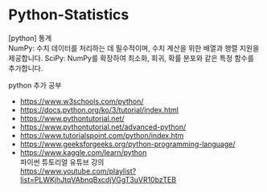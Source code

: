 # Python-Statistics
[python] 통계         
NumPy: 수치 데이터를 처리하는 데 필수적이며, 수치 계산을 위한 배열과 행렬 지원을 제공합니다.
SciPy: NumPy를 확장하여 최소화, 회귀, 확률 분포와 같은 특정 함수를 추가합니다.

python 추가 공부
- https://www.w3schools.com/python/   
- https://docs.python.org/ko/3/tutorial/index.html  
- https://www.pythontutorial.net/    
- https://www.pythontutorial.net/advanced-python/   
- https://www.tutorialspoint.com/python/index.htm    
- https://www.geeksforgeeks.org/python-programming-language/    
- https://www.kaggle.com/learn/python    
파이썬 튜토리얼 유튜브 강의    
https://www.youtube.com/playlist?list=PLWKjhJtqVAbnqBxcdjVGgT3uVR10bzTEB    
